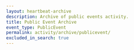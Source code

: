 ```yaml
---
layout: heartbeat-archive
description: Archive of public events activity.
title: Public Event Archive
event_type: PublicEvent
permalink: activity/archive/publicevent/
excluded_in_search: true
---
```

